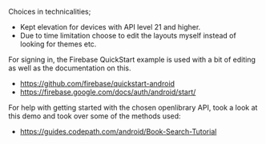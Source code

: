 Choices in technicalities;
- Kept elevation for devices with API level 21 and higher.
- Due to time limitation choose to edit the layouts myself instead of looking for themes etc.

For signing in, the Firebase QuickStart example is used with a bit of editing as well as the documentation on this.
- https://github.com/firebase/quickstart-android
- https://firebase.google.com/docs/auth/android/start/

For help with getting started with the chosen openlibrary API, took a look at this demo and took over some of the methods used:
- https://guides.codepath.com/android/Book-Search-Tutorial
